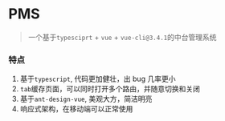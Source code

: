 # PMS

> 一个基于`typesciprt` + `vue` + `vue-cli@3.4.1`的中台管理系统

### 特点

1. 基于`typescript`, 代码更加健壮，出 bug 几率更小
2. `tab`缓存页面，可以同时打开多个路由，并随意切换和关闭
3. 基于`ant-design-vue`, 美观大方，简洁明亮
4. 响应式架构，在移动端可以正常使用
